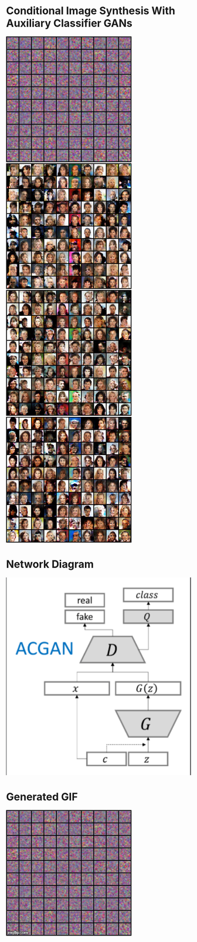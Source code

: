# Conditional Image Synthesis With Auxiliary Classifier GANs 


![](images/0.png) ![](images/130800.png) ![](images/131200.png) ![](images/131600.png) 


# Network Diagram
![](images/ACGAN_network.PNG)



# Generated GIF
![](images/402n6t.gif)


